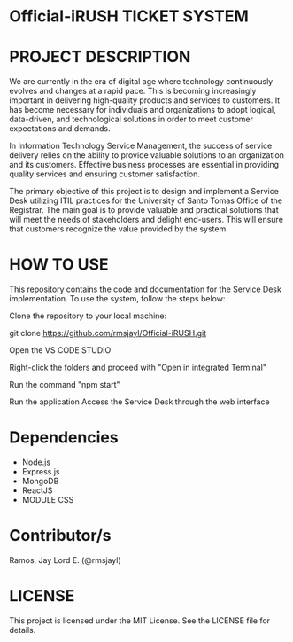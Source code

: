 # Official-iRUSH TICKET SYSTEM

# PROJECT DESCRIPTION
We are currently in the era of digital age where technology continuously evolves and changes at a rapid pace. This is becoming increasingly important in delivering high-quality products and services to customers. It has become necessary for individuals and organizations to adopt logical, data-driven, and technological solutions in order to meet customer expectations and demands.

In Information Technology Service Management, the success of service delivery relies on the ability to provide valuable solutions to an organization and its customers. Effective business processes are essential in providing quality services and ensuring customer satisfaction.

The primary objective of this project is to design and implement a Service Desk utilizing ITIL practices for the University of Santo Tomas Office of the Registrar. The main goal is to provide valuable and practical solutions that will meet the needs of stakeholders and delight end-users. This will ensure that customers recognize the value provided by the system.

# HOW TO USE
This repository contains the code and documentation for the Service Desk implementation. To use the system, follow the steps below:

Clone the repository to your local machine:

git clone https://github.com/rmsjayl/Official-iRUSH.git

Open the VS CODE STUDIO

Right-click the folders and proceed with "Open in integrated Terminal"

Run the command "npm start"

Run the application
Access the Service Desk through the web interface

# Dependencies
* Node.js
* Express.js
* MongoDB
* ReactJS
* MODULE CSS

# Contributor/s
Ramos, Jay Lord E. (@rmsjayl)

# LICENSE
This project is licensed under the MIT License. See the LICENSE file for details.
